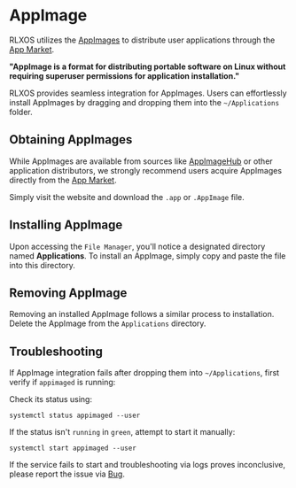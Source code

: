 # AppImage

RLXOS utilizes the [AppImages](https://appimage.org/) to distribute user applications through the [App Market](https://rlxos.dev/apps).

__"AppImage is a format for distributing portable software on Linux without requiring superuser permissions for application installation."__

RLXOS provides seamless integration for AppImages. Users can effortlessly install AppImages by dragging and dropping them into the `~/Applications` folder.

## Obtaining AppImages

While AppImages are available from sources like [AppImageHub](https://www.appimagehub.com/) or other application distributors, we strongly recommend users acquire AppImages directly from the [App Market](https://rlxos.dev/apps).

Simply visit the website and download the `.app` or `.AppImage` file.

## Installing AppImage

Upon accessing the `File Manager`, you'll notice a designated directory named **Applications**. To install an AppImage, simply copy and paste the file into this directory.

## Removing AppImage

Removing an installed AppImage follows a similar process to installation. Delete the AppImage from the `Applications` directory.

## Troubleshooting

If AppImage integration fails after dropping them into `~/Applications`, first verify if `appimaged` is running:

Check its status using:

`systemctl status appimaged --user`

If the status isn't `running` in `green`, attempt to start it manually:

`systemctl start appimaged --user`

If the service fails to start and troubleshooting via logs proves inconclusive, please report the issue via [Bug](https://github.com/itsManjeet/rlxos/issues/new).
